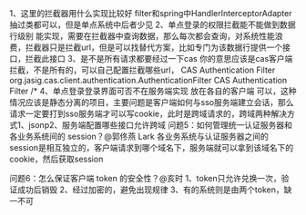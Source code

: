 1、这里的拦截器用什么实现比较好
filter和spring中HandlerInterceptorAdapter抽过类都可以，但是单点系统中后者少见
2、单点登录的权限拦截能不能做到数据行级别
能实现，需要在拦截器中查询数据，那么每次都会查询，对系统性能浪费，拦截器只是拦截url，但是可以找替代方案，比如专门为该数据行提供一个接口，拦截此接口
3、是不是所有请求都要经过一下cas
你的意思应该是cas客户端拦截，不是所有的，可以自己配置拦截哪些url，<filter>
                                      <filter-name>CAS Authentication Filter</filter-name>
                                      <filter-class>org.jasig.cas.client.authentication.AuthenticationFilter</filter-class>
                                    </filter>
                                    <filter-mapping>
                                        <filter-name>CAS Authentication Filter</filter-name>
                                        <url-pattern>/*</url-pattern>
                                    </filter-mapping>
4、单点登录登录界面可否不在服务端实现 放在各自的客户端
可以，这种情况应该是静态分离的项目，主要问题是客户端如何与sso服务端建立会话，那么请求一定要打到sso服务端才可以写cookie，此时是跨域请求的，跨域两种解决方式1、jsonp2、服务端配置哪些接口允许跨域
问题5：如何管理统一认证服务器和各业务系统间的 session？@郭佟燕 Lark
各业务系统与认证服务器之间的session是相互独立的，客户端请求到哪个域名下，服务端就可以拿到该域名下的cookie，然后获取session

问题6：怎么保证客户端 token 的安全性？@亥时
1、token只允许兑换一次，验证成功后销毁
2、经过加密的，避免出现规律
3、有的系统则是由两个token，缺一不可